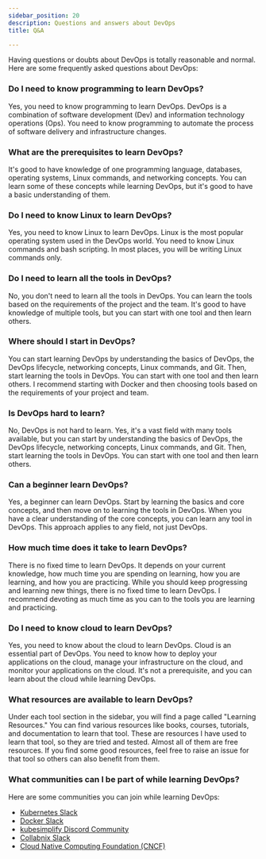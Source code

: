 ```yaml
---
sidebar_position: 20
description: Questions and answers about DevOps
title: Q&A

---
```


Having questions or doubts about DevOps is totally reasonable and normal. Here are some frequently asked questions about DevOps:

### Do I need to know programming to learn DevOps?

Yes, you need to know programming to learn DevOps. DevOps is a combination of software development (Dev) and information technology operations (Ops). You need to know programming to automate the process of software delivery and infrastructure changes.

### What are the prerequisites to learn DevOps?

It's good to have knowledge of one programming language, databases, operating systems, Linux commands, and networking concepts. You can learn some of these concepts while learning DevOps, but it's good to have a basic understanding of them.

### Do I need to know Linux to learn DevOps?

Yes, you need to know Linux to learn DevOps. Linux is the most popular operating system used in the DevOps world. You need to know Linux commands and bash scripting. In most places, you will be writing Linux commands only.

### Do I need to learn all the tools in DevOps?

No, you don't need to learn all the tools in DevOps. You can learn the tools based on the requirements of the project and the team. It's good to have knowledge of multiple tools, but you can start with one tool and then learn others.

### Where should I start in DevOps?

You can start learning DevOps by understanding the basics of DevOps, the DevOps lifecycle, networking concepts, Linux commands, and Git. Then, start learning the tools in DevOps. You can start with one tool and then learn others. I recommend starting with Docker and then choosing tools based on the requirements of your project and team.

### Is DevOps hard to learn?

No, DevOps is not hard to learn. Yes, it's a vast field with many tools available, but you can start by understanding the basics of DevOps, the DevOps lifecycle, networking concepts, Linux commands, and Git. Then, start learning the tools in DevOps. You can start with one tool and then learn others.

### Can a beginner learn DevOps?

Yes, a beginner can learn DevOps. Start by learning the basics and core concepts, and then move on to learning the tools in DevOps. When you have a clear understanding of the core concepts, you can learn any tool in DevOps. This approach applies to any field, not just DevOps.

### How much time does it take to learn DevOps?

There is no fixed time to learn DevOps. It depends on your current knowledge, how much time you are spending on learning, how you are learning, and how you are practicing. While you should keep progressing and learning new things, there is no fixed time to learn DevOps. I recommend devoting as much time as you can to the tools you are learning and practicing.

### Do I need to know cloud to learn DevOps?

Yes, you need to know about the cloud to learn DevOps. Cloud is an essential part of DevOps. You need to know how to deploy your applications on the cloud, manage your infrastructure on the cloud, and monitor your applications on the cloud. It's not a prerequisite, and you can learn about the cloud while learning DevOps.

### What resources are available to learn DevOps?

Under each tool section in the sidebar, you will find a page called "Learning Resources." You can find various resources like books, courses, tutorials, and documentation to learn that tool. These are resources I have used to learn that tool, so they are tried and tested. Almost all of them are free resources. If you find some good resources, feel free to raise an issue for that tool so others can also benefit from them.

### What communities can I be part of while learning DevOps?

Here are some communities you can join while learning DevOps:

- [Kubernetes Slack](https://kubernetes.io/community/)
- [Docker Slack](https://www.docker.com/community)
- [kubesimplify Discord Community](https://kubesimplify.com/)
- [Collabnix Slack](https://collabnix.com)
- [Cloud Native Computing Foundation (CNCF)](https://www.cncf.io/)